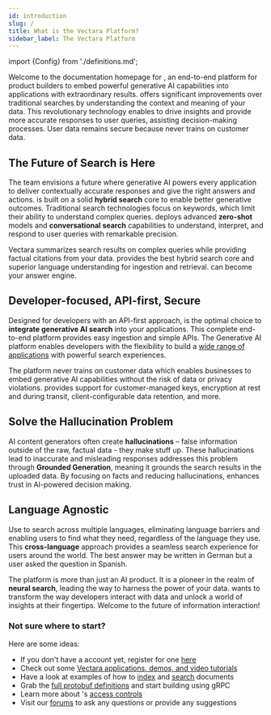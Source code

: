 ```yaml
---
id: introduction
slug: /
title: What is the Vectara Platform?
sidebar_label: The Vectara Platform
---
```


import {Config} from './definitions.md';

Welcome to the documentation homepage for <Config v="names.product"/>, an end-to-end platform for 
product builders to embed powerful generative AI capabilities into 
applications with extraordinary results. <Config v="names.product"/> offers significant 
improvements over traditional searches by understanding the context and 
meaning of your data. This revolutionary technology enables <Config v="names.product"/> to 
drive insights and provide more accurate responses to user queries, 
assisting decision-making processes. User data remains secure because <Config v="names.product"/> 
never trains on customer data.

## The Future of Search is Here

The <Config v="names.product"/> team envisions a future where generative AI powers every 
application to deliver contextually accurate responses and give the right 
answers and actions. <Config v="names.product"/> is built on a solid **hybrid search** core 
to enable better generative outcomes. Traditional search technologies focus 
on keywords, which limit their ability to understand complex queries. <Config v="names.product"/> 
deploys advanced **zero-shot** models and **conversational search** 
capabilities to understand, interpret, and respond to user queries with remarkable 
precision. 

Vectara summarizes search results on complex queries while providing factual 
citations from your data. <Config v="names.product"/> provides the best hybrid search 
core and superior language understanding for ingestion and retrieval. <Config v="names.product"/> 
can become your answer engine.

## Developer-focused, API-first, Secure

Designed for developers with an API-first approach, <Config v="names.product"/> is 
the optimal choice to **integrate generative AI search** into your 
applications. This complete end-to-end platform provides easy ingestion and 
simple APIs. The <Config v="names.product"/> Generative AI platform enables 
developers with the flexibility to build a [wide range of applications](/docs/use-case-exploration) with
powerful search experiences.

The <Config v="names.product"/> platform never trains on customer data which enables 
businesses to embed generative AI capabilities without the risk of data or 
privacy violations. <Config v="names.product"/> provides support for customer-managed 
keys, encryption at rest and during transit, client-configurable data 
retention, and more.

## Solve the Hallucination Problem

AI content generators often create **hallucinations** – false information 
outside of the raw, factual data - they make stuff up. These hallucinations 
lead to inaccurate and misleading responses <Config v="names.product"/> addresses 
this problem through **Grounded Generation**, meaning it grounds the search 
results in the uploaded data. By focusing on facts and reducing 
hallucinations, <Config v="names.product"/> enhances trust in AI-powered decision making. 

## Language Agnostic

Use <Config v="names.product"/> to search across multiple languages, eliminating language 
barriers and enabling users to find what they need, regardless of the 
language they use. This **cross-language** approach provides a seamless 
search experience for users around the world. The best answer may be 
written in German but a user asked the question in Spanish.

The <Config v="names.product"/> platform is more than just an AI product. It is 
a pioneer in the realm of **neural search**, leading the way to harness the 
power of your data. <Config v="names.product"/> wants to transform the way 
developers interact with data and unlock a world of insights at their 
fingertips. Welcome to the future of information interaction!  

### Not sure where to start?

Here are some ideas:

- If you don't have a <Config v="names.product"/> account yet, register for one [here](https://console.vectara.com/signup)
- Check out some [Vectara applications, demos, and video tutorials](https://vectara.com/demos/)
- Have a look at examples of how to [index](/docs/getting-started-samples/rest_index_document.py) and
[search](/docs/getting-started-samples/rest_query.py) documents
- Grab the [full protobuf definitions](/docs/api-reference/protobuf-definitions) and start building using gRPC
- Learn more about <Config v="names.product"/>'s [access controls](/docs/console-ui/configure-server-access-to-corpus)
- Visit our [forums](https://discuss.vectara.com/) to ask any questions or provide any suggestions